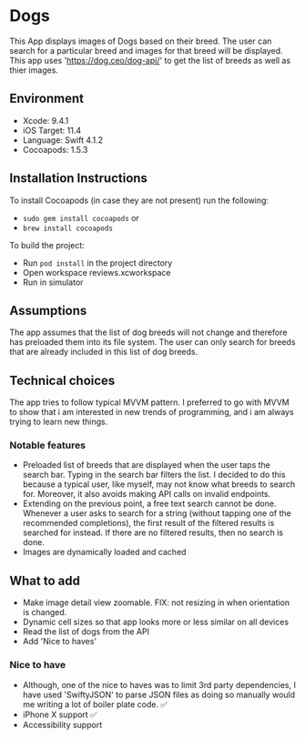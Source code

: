 # Dogs

This App displays images of Dogs based on their breed. The user can search for a particular breed and images for that breed will be displayed. This app uses 'https://dog.ceo/dog-api/' to get the list of breeds as well as thier images.

## Environment 

- Xcode: 9.4.1
- iOS Target: 11.4
- Language: Swift 4.1.2
- Cocoapods: 1.5.3

## Installation Instructions

To install Cocoapods (in case they are not present) run the following:

- `sudo gem install cocoapods` or
- `brew install cocoapods`

To build the project:

- Run `pod install` in the project directory
- Open workspace reviews.xcworkspace
- Run in simulator

## Assumptions

The app assumes that the list of dog breeds will not change and therefore has preloaded them into its file system. The user can only search for breeds that are already included in this list of dog breeds.

## Technical choices

 The app tries to follow typical MVVM pattern. I preferred to go with MVVM to show that i am interested in new trends of programming, and i am always trying to learn new things. 
 
 ### Notable features
  - Preloaded list of breeds that are displayed when the user taps the search bar. Typing in the search bar filters the list. I decided to do this because a typical user, like myself, may not know what breeds to search for. Moreover, it also avoids making API calls on invalid endpoints.
  - Extending on the previous point, a free text search cannot be done. Whenever a user asks to search for a string (without tapping one of the recommended completions), the first result of the filtered results is searched for instead. If there are no filtered results, then no search is done.
  - Images are dynamically loaded and cached

## What to add

- Make image detail view zoomable. FIX: not resizing in when orientation is changed.
- Dynamic cell sizes so that app looks more or less similar on all devices
- Read the list of dogs from the API
- Add 'Nice to haves'

### Nice to have
 - Although, one of the nice to haves was to limit 3rd party dependencies, I have used 'SwiftyJSON' to parse JSON files as doing so manually would me writing a lot of boiler plate code. ✅
 - iPhone X support ✅
 - Accessibility support
